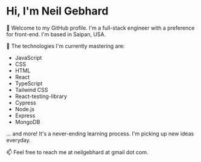 # Hi, I'm Neil Gebhard

👋 Welcome to my GitHub profile. I'm a full-stack engineer with a preference for front-end. I'm based in Saipan, USA.

🌱 The technologies I'm currently mastering are:

- JavaScript
- CSS
- HTML
- React
- TypeScript
- Tailwind CSS
- React-testing-library
- Cypress
- Node.js
- Express
- MongoDB

... and more! It's a never-ending learning process. I'm picking up new ideas everyday.

📫 Feel free to reach me at neilgebhard at gmail dot com.

<!---
neilgebhard/neilgebhard is a ✨ special ✨ repository because its `README.md` (this file) appears on your GitHub profile.
You can click the Preview link to take a look at your changes.
--->
